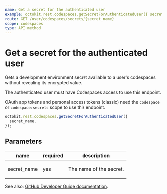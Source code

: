 ```yaml
---
name: Get a secret for the authenticated user
example: octokit.rest.codespaces.getSecretForAuthenticatedUser({ secret_name })
route: GET /user/codespaces/secrets/{secret_name}
scope: codespaces
type: API method
---
```


# Get a secret for the authenticated user

Gets a development environment secret available to a user's codespaces without revealing its encrypted value.

The authenticated user must have Codespaces access to use this endpoint.

OAuth app tokens and personal access tokens (classic) need the `codespace` or `codespace:secrets` scope to use this endpoint.

```js
octokit.rest.codespaces.getSecretForAuthenticatedUser({
  secret_name,
});
```

## Parameters

<table>
  <thead>
    <tr>
      <th>name</th>
      <th>required</th>
      <th>description</th>
    </tr>
  </thead>
  <tbody>
    <tr><td>secret_name</td><td>yes</td><td>

The name of the secret.

</td></tr>
  </tbody>
</table>

See also: [GitHub Developer Guide documentation](https://docs.github.com/rest/codespaces/secrets#get-a-secret-for-the-authenticated-user).
